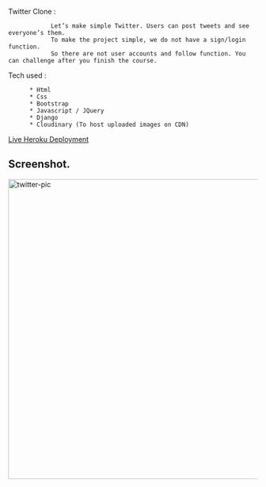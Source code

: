 Twitter Clone :

                Let’s make simple Twitter. Users can post tweets and see everyone’s them.
                To make the project simple, we do not have a sign/login function.
                So there are not user accounts and follow function. You can challenge after you finish the course.





Tech used :

          * Html
          * Css
          * Bootstrap
          * Javascript / JQuery
          * Django
          * Cloudinary (To host uploaded images on CDN)
          
          
 [Live Heroku Deployment]()
 
 
## Screenshot. 

<img width="605" alt="twitter-pic" src="https://user-images.githubusercontent.com/110522979/197962422-8bfb4c8f-3d55-4ff8-9579-2f2e85fd8d23.png">





